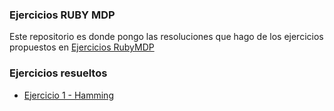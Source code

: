 ### Ejercicios RUBY MDP

Este repositorio es donde pongo las resoluciones que hago de los ejercicios propuestos en [Ejercicios RubyMDP](http://rubymdp.com.ar)


### Ejercicios resueltos

* [Ejercicio 1 - Hamming](https://github.com/agustinvinao/myrubymdp/tree/master/ejercicio_1)